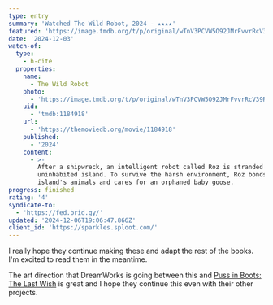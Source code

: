 ```yaml
---
type: entry
summary: 'Watched The Wild Robot, 2024 - ★★★★'
featured: 'https://image.tmdb.org/t/p/original/wTnV3PCVW5O92JMrFvvrRcV39RU.jpg'
date: '2024-12-03'
watch-of:
  type:
    - h-cite
  properties:
    name:
      - The Wild Robot
    photo:
      - 'https://image.tmdb.org/t/p/original/wTnV3PCVW5O92JMrFvvrRcV39RU.jpg'
    uid:
      - 'tmdb:1184918'
    url:
      - 'https://themoviedb.org/movie/1184918'
    published:
      - '2024'
    content:
      - >-
        After a shipwreck, an intelligent robot called Roz is stranded on an
        uninhabited island. To survive the harsh environment, Roz bonds with the
        island's animals and cares for an orphaned baby goose.
progress: finished
rating: '4'
syndicate-to:
  - 'https://fed.brid.gy/'
updated: '2024-12-06T19:06:47.866Z'
client_id: 'https://sparkles.sploot.com/'
---
```

I really hope they continue making these and adapt the rest of the books. I'm excited to read them in the meantime.

The art direction that DreamWorks is going between this and [Puss in Boots: The Last Wish](https://www.benji.dog/watched/1677563688-puss-in-boots-the-last-wish-2022/) is great and I hope they continue this even with their other projects.
